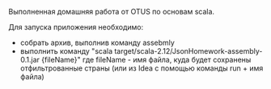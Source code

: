 Выполненная домашняя работа от OTUS по основам scala.

Для запуска приложения необходимо:
- собрать архив, выполнив команду assebmly
- выполнить команду "scala target/scala-2.12/JsonHomework-assembly-0.1.jar {fileName}"
        где fileName - имя файла, куда будет сохранены отфильтрованные страны
  (или из Idea с помощью команды run + имя файла)